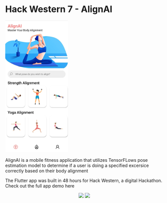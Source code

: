 # Hack Western 7 - AlignAI

<img src="images/3.jpg" width="200"> 

AlignAI is a mobile fitness application that utilizes TensorFLows pose estimation model to determine if a user is doing a specified excersice correctly based on their body alignment

The Flutter app was built in 48 hours for Hack Western, a digital Hackathon. Check out the full app demo here

<p align="center">
  <img src="/images/arm-press.gif" width="300"> <img src="/images/warrior-pose.gif" width="300">
</p>
